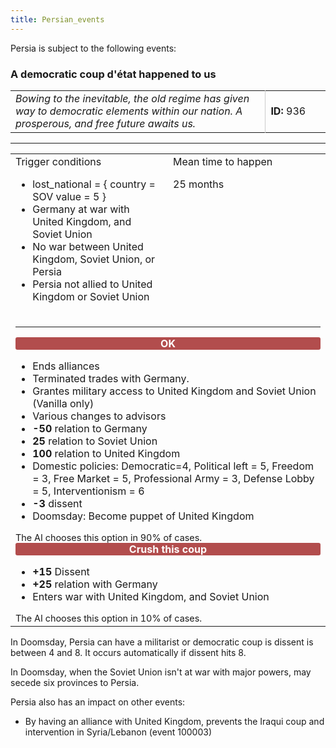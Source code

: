 ```yaml
---
title: Persian_events
---
```

 Persia is subject to the following events:

### A democratic coup d'état happened to us

<table style="margin-top:5px;"><tbody><tr><td rowspan="2" style="border-right: 1pt solid #CCCCCC; width: 580px"><i>Bowing to the inevitable, the old regime has given way to democratic elements within our nation. A prosperous, and free future awaits us.</i></td><td style="width: 110px"><b>ID: </b>936</td></tr></tbody></table>

* * *

<table cellspacing="4" width="100%"><tbody><tr valign="top"><td width="50%"><span class="subheading">Trigger conditions</span><ul><li>lost_national = { country = SOV value = 5 }</li><li>Germany at war with United Kingdom, and Soviet Union</li><li>No war between United Kingdom, Soviet Union, or Persia</li><li>Persia not allied to United Kingdom or Soviet Union</li></ul></td><td width="50%"><span class="subheading">Mean time to happen</span><p>25 months</p></td></tr><tr><td colspan="2"><hr><div style="background: #b24d4d; border-radius: 3px; text-align:center; color: white;"><b>OK</b></div><ul><li>Ends alliances</li><li>Terminated trades with Germany.</li><li>Grantes military access to United Kingdom and Soviet Union (Vanilla only)</li><li>Various changes to advisors</li><li><span class="effect-red"><b>-50 </b></span>relation to Germany</li><li><span class="effect-green"><b>25 </b></span>relation to Soviet Union</li><li><span class="effect-green"><b>100 </b></span>relation to United Kingdom</li><li>Domestic policies: Democratic=4, Political left = 5, Freedom = 3, Free Market = 5, Professional Army = 3, Defense Lobby = 5, Interventionism = 6</li><li><span class="effect-green"><b>-3 </b></span>dissent</li><li>Doomsday: Become puppet of United Kingdom</li></ul><div style="font-size:90%;">The AI ​​chooses this option in 90% of cases.</div><div style="background: #b24d4d; border-radius: 3px; text-align:center; color: white;"><b>Crush this coup</b></div><ul><li><span class="effect-red"><b>+15 </b></span>Dissent</li><li><span class="effect-green"><b>+25 </b></span>relation with Germany</li><li>Enters war with United Kingdom, and Soviet Union</li></ul><div style="font-size:90%;">The AI ​​chooses this option in 10% of cases.</div></td></tr></tbody></table>

  
In Doomsday, Persia can have a militarist or democratic coup is dissent is between 4 and 8. It occurs automatically if dissent hits 8.

In Doomsday, when the Soviet Union isn't at war with major powers, may secede six provinces to Persia.

Persia also has an impact on other events:

*   By having an alliance with United Kingdom, prevents the Iraqui coup and intervention in Syria/Lebanon (event 100003)